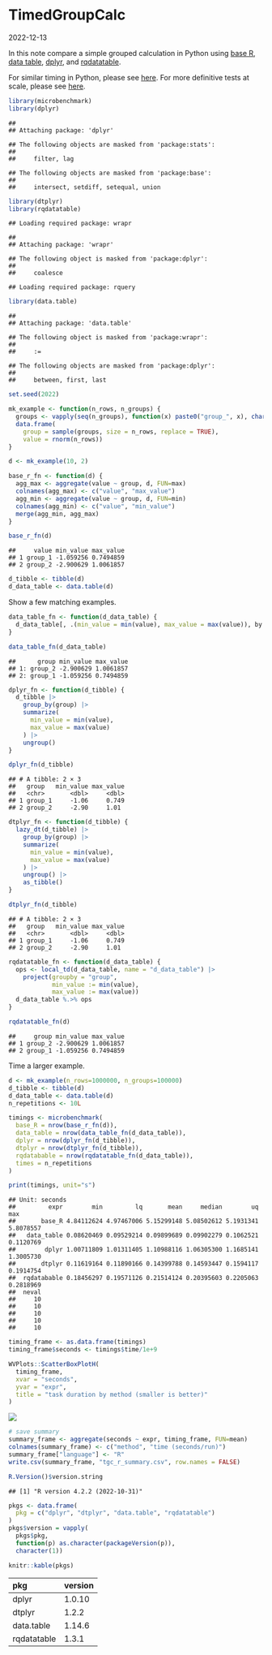 TimedGroupCalc
================
2022-12-13

In this note compare a simple grouped calculation in Python using [base
R](https://www.r-project.org), [data
table](https://CRAN.R-project.org/package=data.table),
[dplyr](https://CRAN.R-project.org/package=dplyr), and
[rqdatatable](https://CRAN.R-project.org/package=rqdatatable).

For similar timing in Python, please see
[here](https://github.com/WinVector/data_algebra/blob/main/Examples/Polars/TimeGroupedCalc.ipynb).
For more definitive tests at scale, please see
[here](https://h2oai.github.io/db-benchmark/).

``` r
library(microbenchmark)
library(dplyr)
```

    ## 
    ## Attaching package: 'dplyr'

    ## The following objects are masked from 'package:stats':
    ## 
    ##     filter, lag

    ## The following objects are masked from 'package:base':
    ## 
    ##     intersect, setdiff, setequal, union

``` r
library(dtplyr)
library(rqdatatable)
```

    ## Loading required package: wrapr

    ## 
    ## Attaching package: 'wrapr'

    ## The following object is masked from 'package:dplyr':
    ## 
    ##     coalesce

    ## Loading required package: rquery

``` r
library(data.table)
```

    ## 
    ## Attaching package: 'data.table'

    ## The following object is masked from 'package:wrapr':
    ## 
    ##     :=

    ## The following objects are masked from 'package:dplyr':
    ## 
    ##     between, first, last

``` r
set.seed(2022)
```

``` r
mk_example <- function(n_rows, n_groups) {
  groups <- vapply(seq(n_groups), function(x) paste0("group_", x), character(1))
  data.frame(
    group = sample(groups, size = n_rows, replace = TRUE),
    value = rnorm(n_rows))
}
```

``` r
d <- mk_example(10, 2)
```

``` r
base_r_fn <- function(d) {
  agg_max <- aggregate(value ~ group, d, FUN=max)
  colnames(agg_max) <- c("value", "max_value")
  agg_min <- aggregate(value ~ group, d, FUN=min)
  colnames(agg_min) <- c("value", "min_value")
  merge(agg_min, agg_max)
}
```

``` r
base_r_fn(d)
```

    ##     value min_value max_value
    ## 1 group_1 -1.059256 0.7494859
    ## 2 group_2 -2.900629 1.0061857

``` r
d_tibble <- tibble(d)
d_data_table <- data.table(d)
```

Show a few matching examples.

``` r
data_table_fn <- function(d_data_table) {
  d_data_table[, .(min_value = min(value), max_value = max(value)), by = group]
}
```

``` r
data_table_fn(d_data_table)
```

    ##      group min_value max_value
    ## 1: group_2 -2.900629 1.0061857
    ## 2: group_1 -1.059256 0.7494859

``` r
dplyr_fn <- function(d_tibble) {
  d_tibble |>
    group_by(group) |>
    summarize(
      min_value = min(value),
      max_value = max(value)
    ) |>
    ungroup()
}
```

``` r
dplyr_fn(d_tibble)
```

    ## # A tibble: 2 × 3
    ##   group   min_value max_value
    ##   <chr>       <dbl>     <dbl>
    ## 1 group_1     -1.06     0.749
    ## 2 group_2     -2.90     1.01

``` r
dtplyr_fn <- function(d_tibble) {
  lazy_dt(d_tibble) |>
    group_by(group) |>
    summarize(
      min_value = min(value),
      max_value = max(value)
    ) |>
    ungroup() |>
    as_tibble()
}
```

``` r
dtplyr_fn(d_tibble)
```

    ## # A tibble: 2 × 3
    ##   group   min_value max_value
    ##   <chr>       <dbl>     <dbl>
    ## 1 group_1     -1.06     0.749
    ## 2 group_2     -2.90     1.01

``` r
rqdatatable_fn <- function(d_data_table) {
  ops <- local_td(d_data_table, name = "d_data_table") |>
    project(groupby = "group", 
            min_value := min(value),
            max_value := max(value))
  d_data_table %.>% ops
}
```

``` r
rqdatatable_fn(d)
```

    ##     group min_value max_value
    ## 1 group_2 -2.900629 1.0061857
    ## 2 group_1 -1.059256 0.7494859

Time a larger example.

``` r
d <- mk_example(n_rows=1000000, n_groups=100000)
d_tibble <- tibble(d)
d_data_table <- data.table(d)
n_repetitions <- 10L
```

``` r
timings <- microbenchmark(
  base_R = nrow(base_r_fn(d)),
  data_table = nrow(data_table_fn(d_data_table)),
  dplyr = nrow(dplyr_fn(d_tibble)),
  dtplyr = nrow(dtplyr_fn(d_tibble)),
  rqdatabable = nrow(rqdatatable_fn(d_data_table)),
  times = n_repetitions
)
```

``` r
print(timings, unit="s")
```

    ## Unit: seconds
    ##         expr        min         lq       mean     median        uq       max
    ##       base_R 4.84112624 4.97467006 5.15299148 5.08502612 5.1931341 5.8078557
    ##   data_table 0.08620469 0.09529214 0.09899689 0.09902279 0.1062521 0.1120769
    ##        dplyr 1.00711809 1.01311405 1.10988116 1.06305300 1.1685141 1.3005730
    ##       dtplyr 0.11619164 0.11890166 0.14399788 0.14593447 0.1594117 0.1914754
    ##  rqdatabable 0.18456297 0.19571126 0.21514124 0.20395603 0.2205063 0.2818969
    ##  neval
    ##     10
    ##     10
    ##     10
    ##     10
    ##     10

``` r
timing_frame <- as.data.frame(timings)
timing_frame$seconds <- timings$time/1e+9

WVPlots::ScatterBoxPlotH(
  timing_frame,
  xvar = "seconds",
  yvar = "expr",
  title = "task duration by method (smaller is better)"
)
```

![](TimedGroupCalc_files/figure-gfm/unnamed-chunk-19-1.png)<!-- -->

``` r
# save summary
summary_frame <- aggregate(seconds ~ expr, timing_frame, FUN=mean)
colnames(summary_frame) <- c("method", "time (seconds/run)")
summary_frame["language"] <- "R"
write.csv(summary_frame, "tgc_r_summary.csv", row.names = FALSE) 
```

``` r
R.Version()$version.string
```

    ## [1] "R version 4.2.2 (2022-10-31)"

``` r
pkgs <- data.frame(
  pkg = c("dplyr", "dtplyr", "data.table", "rqdatatable")
)
pkgs$version = vapply(
  pkgs$pkg, 
  function(p) as.character(packageVersion(p)),
  character(1))

knitr::kable(pkgs)
```

| pkg         | version |
|:------------|:--------|
| dplyr       | 1.0.10  |
| dtplyr      | 1.2.2   |
| data.table  | 1.14.6  |
| rqdatatable | 1.3.1   |
